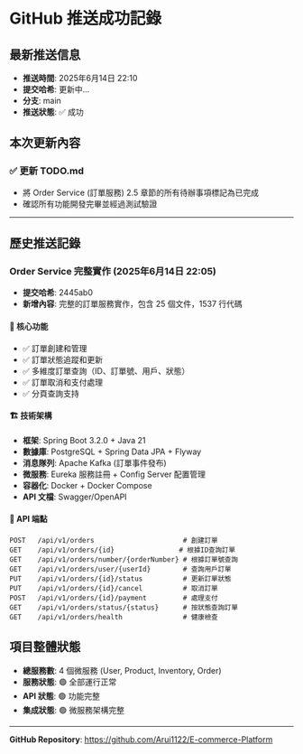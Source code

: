 # GitHub 推送成功記錄

## 最新推送信息
- **推送時間**: 2025年6月14日 22:10
- **提交哈希**: 更新中...
- **分支**: main
- **推送狀態**: ✅ 成功

## 本次更新內容

### ✅ 更新 TODO.md 
- 將 Order Service (訂單服務) 2.5 章節的所有待辦事項標記為已完成
- 確認所有功能開發完畢並經過測試驗證

---

## 歷史推送記錄

### Order Service 完整實作 (2025年6月14日 22:05)
- **提交哈希**: 2445ab0
- **新增內容**: 完整的訂單服務實作，包含 25 個文件，1537 行代碼

#### 🎯 核心功能
- ✅ 訂單創建和管理
- ✅ 訂單狀態追蹤和更新
- ✅ 多維度訂單查詢（ID、訂單號、用戶、狀態）
- ✅ 訂單取消和支付處理
- ✅ 分頁查詢支持

#### 🏗️ 技術架構
- **框架**: Spring Boot 3.2.0 + Java 21
- **數據庫**: PostgreSQL + Spring Data JPA + Flyway
- **消息隊列**: Apache Kafka (訂單事件發布)
- **微服務**: Eureka 服務註冊 + Config Server 配置管理
- **容器化**: Docker + Docker Compose
- **API 文檔**: Swagger/OpenAPI

#### 🔌 API 端點
```
POST   /api/v1/orders                      # 創建訂單
GET    /api/v1/orders/{id}                # 根據ID查詢訂單
GET    /api/v1/orders/number/{orderNumber} # 根據訂單號查詢
GET    /api/v1/orders/user/{userId}        # 查詢用戶訂單
PUT    /api/v1/orders/{id}/status          # 更新訂單狀態
PUT    /api/v1/orders/{id}/cancel          # 取消訂單
POST   /api/v1/orders/{id}/payment         # 處理支付
GET    /api/v1/orders/status/{status}      # 按狀態查詢訂單
GET    /api/v1/orders/health               # 健康檢查
```

## 項目整體狀態
- **總服務數**: 4 個微服務 (User, Product, Inventory, Order)
- **服務狀態**: 🟢 全部運行正常
- **API 狀態**: 🟢 功能完整
- **集成狀態**: 🟢 微服務架構完整

---
**GitHub Repository**: https://github.com/Arui1122/E-commerce-Platform
